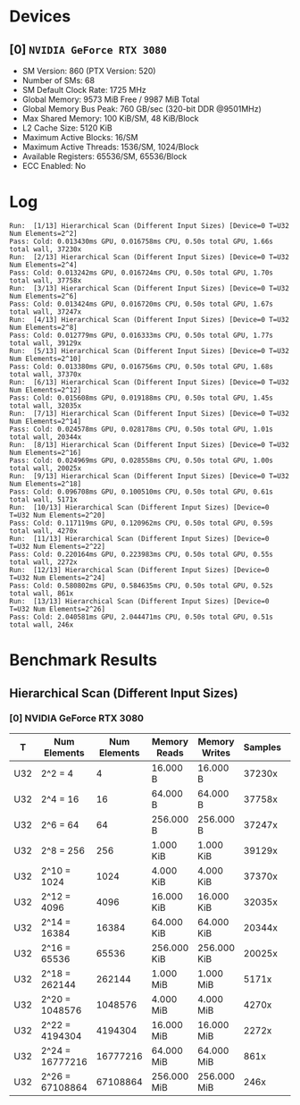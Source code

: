 # Devices

## [0] `NVIDIA GeForce RTX 3080`
* SM Version: 860 (PTX Version: 520)
* Number of SMs: 68
* SM Default Clock Rate: 1725 MHz
* Global Memory: 9573 MiB Free / 9987 MiB Total
* Global Memory Bus Peak: 760 GB/sec (320-bit DDR @9501MHz)
* Max Shared Memory: 100 KiB/SM, 48 KiB/Block
* L2 Cache Size: 5120 KiB
* Maximum Active Blocks: 16/SM
* Maximum Active Threads: 1536/SM, 1024/Block
* Available Registers: 65536/SM, 65536/Block
* ECC Enabled: No

# Log

```
Run:  [1/13] Hierarchical Scan (Different Input Sizes) [Device=0 T=U32 Num Elements=2^2]
Pass: Cold: 0.013430ms GPU, 0.016758ms CPU, 0.50s total GPU, 1.66s total wall, 37230x 
Run:  [2/13] Hierarchical Scan (Different Input Sizes) [Device=0 T=U32 Num Elements=2^4]
Pass: Cold: 0.013242ms GPU, 0.016724ms CPU, 0.50s total GPU, 1.70s total wall, 37758x 
Run:  [3/13] Hierarchical Scan (Different Input Sizes) [Device=0 T=U32 Num Elements=2^6]
Pass: Cold: 0.013424ms GPU, 0.016720ms CPU, 0.50s total GPU, 1.67s total wall, 37247x 
Run:  [4/13] Hierarchical Scan (Different Input Sizes) [Device=0 T=U32 Num Elements=2^8]
Pass: Cold: 0.012779ms GPU, 0.016333ms CPU, 0.50s total GPU, 1.77s total wall, 39129x 
Run:  [5/13] Hierarchical Scan (Different Input Sizes) [Device=0 T=U32 Num Elements=2^10]
Pass: Cold: 0.013380ms GPU, 0.016756ms CPU, 0.50s total GPU, 1.68s total wall, 37370x 
Run:  [6/13] Hierarchical Scan (Different Input Sizes) [Device=0 T=U32 Num Elements=2^12]
Pass: Cold: 0.015608ms GPU, 0.019188ms CPU, 0.50s total GPU, 1.45s total wall, 32035x 
Run:  [7/13] Hierarchical Scan (Different Input Sizes) [Device=0 T=U32 Num Elements=2^14]
Pass: Cold: 0.024578ms GPU, 0.028178ms CPU, 0.50s total GPU, 1.01s total wall, 20344x 
Run:  [8/13] Hierarchical Scan (Different Input Sizes) [Device=0 T=U32 Num Elements=2^16]
Pass: Cold: 0.024969ms GPU, 0.028558ms CPU, 0.50s total GPU, 1.00s total wall, 20025x 
Run:  [9/13] Hierarchical Scan (Different Input Sizes) [Device=0 T=U32 Num Elements=2^18]
Pass: Cold: 0.096708ms GPU, 0.100510ms CPU, 0.50s total GPU, 0.61s total wall, 5171x 
Run:  [10/13] Hierarchical Scan (Different Input Sizes) [Device=0 T=U32 Num Elements=2^20]
Pass: Cold: 0.117119ms GPU, 0.120962ms CPU, 0.50s total GPU, 0.59s total wall, 4270x 
Run:  [11/13] Hierarchical Scan (Different Input Sizes) [Device=0 T=U32 Num Elements=2^22]
Pass: Cold: 0.220164ms GPU, 0.223983ms CPU, 0.50s total GPU, 0.55s total wall, 2272x 
Run:  [12/13] Hierarchical Scan (Different Input Sizes) [Device=0 T=U32 Num Elements=2^24]
Pass: Cold: 0.580802ms GPU, 0.584635ms CPU, 0.50s total GPU, 0.52s total wall, 861x 
Run:  [13/13] Hierarchical Scan (Different Input Sizes) [Device=0 T=U32 Num Elements=2^26]
Pass: Cold: 2.040581ms GPU, 2.044471ms CPU, 0.50s total GPU, 0.51s total wall, 246x 
```

# Benchmark Results

## Hierarchical Scan (Different Input Sizes)

### [0] NVIDIA GeForce RTX 3080

|  T  |  Num Elements   | Num Elements | Memory Reads | Memory Writes | Samples |  CPU Time  | Noise  |  GPU Time  | Noise |  Elem/s  | GlobalMem BW | BWUtil |
|-----|-----------------|--------------|--------------|---------------|---------|------------|--------|------------|-------|----------|--------------|--------|
| U32 |         2^2 = 4 |            4 |     16.000 B |      16.000 B |  37230x |  16.758 us | 24.85% |  13.430 us | 2.56% | 297.840K |   2.383 MB/s |  0.00% |
| U32 |        2^4 = 16 |           16 |     64.000 B |      64.000 B |  37758x |  16.724 us | 26.36% |  13.242 us | 2.54% |   1.208M |   9.666 MB/s |  0.00% |
| U32 |        2^6 = 64 |           64 |    256.000 B |     256.000 B |  37247x |  16.720 us | 24.64% |  13.424 us | 2.78% |   4.768M |  38.140 MB/s |  0.01% |
| U32 |       2^8 = 256 |          256 |    1.000 KiB |     1.000 KiB |  39129x |  16.333 us | 27.93% |  12.779 us | 3.76% |  20.034M | 160.269 MB/s |  0.02% |
| U32 |     2^10 = 1024 |         1024 |    4.000 KiB |     4.000 KiB |  37370x |  16.756 us | 25.31% |  13.380 us | 2.66% |  76.534M | 612.269 MB/s |  0.08% |
| U32 |     2^12 = 4096 |         4096 |   16.000 KiB |    16.000 KiB |  32035x |  19.188 us | 23.01% |  15.608 us | 2.66% | 262.427M |   2.099 GB/s |  0.28% |
| U32 |    2^14 = 16384 |        16384 |   64.000 KiB |    64.000 KiB |  20344x |  28.178 us | 14.68% |  24.578 us | 1.26% | 666.623M |   5.333 GB/s |  0.70% |
| U32 |    2^16 = 65536 |        65536 |  256.000 KiB |   256.000 KiB |  20025x |  28.558 us | 14.40% |  24.969 us | 1.65% |   2.625G |  20.997 GB/s |  2.76% |
| U32 |   2^18 = 262144 |       262144 |    1.000 MiB |     1.000 MiB |   5171x | 100.510 us |  4.08% |  96.708 us | 1.12% |   2.711G |  21.685 GB/s |  2.85% |
| U32 |  2^20 = 1048576 |      1048576 |    4.000 MiB |     4.000 MiB |   4270x | 120.962 us |  3.66% | 117.119 us | 1.64% |   8.953G |  71.624 GB/s |  9.42% |
| U32 |  2^22 = 4194304 |      4194304 |   16.000 MiB |    16.000 MiB |   2272x | 223.983 us |  2.18% | 220.164 us | 1.32% |  19.051G | 152.406 GB/s | 20.05% |
| U32 | 2^24 = 16777216 |     16777216 |   64.000 MiB |    64.000 MiB |    861x | 584.635 us |  0.92% | 580.802 us | 0.65% |  28.886G | 231.090 GB/s | 30.40% |
| U32 | 2^26 = 67108864 |     67108864 |  256.000 MiB |   256.000 MiB |    246x |   2.044 ms |  0.22% |   2.041 ms | 0.11% |  32.887G | 263.097 GB/s | 34.61% |

